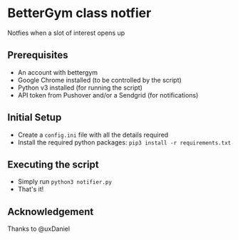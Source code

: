 # BetterGym class notfier
Notfies when a slot of interest opens up

## Prerequisites
- An account with bettergym
- Google Chrome installed (to be controlled by the script)
- Python v3 installed (for running the script)
- API token from Pushover and/or a Sendgrid (for notifications)


## Initial Setup
- Create a `config.ini` file with all the details required
- Install the required python packages: `pip3 install -r requirements.txt`

## Executing the script
- Simply run `python3 notifier.py`
- That's it!

## Acknowledgement
Thanks to @uxDaniel
